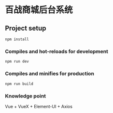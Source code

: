# 百战商城后台系统

## Project setup
```
npm install
```

### Compiles and hot-reloads for development
```
npm run dev
```

### Compiles and minifies for production
```
npm run build
```

### Knowledge point
Vue + VueX + Element-UI + Axios


